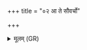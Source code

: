 +++
title = "०२ आ ते सौवर्चो"

+++
<details><summary>मूलम् (GR)</summary>

आ ते सौवर्चो ददे मयि ते सौवर्चः ॥
</details>